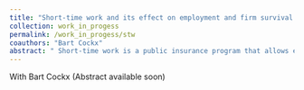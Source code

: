 ```yaml
---
title: "Short-time work and its effect on employment and firm survival: evidence from the Great Recession in Belgium"
collection: work_in_progess
permalink: /work_in_progess/stw
coauthors: "Bart Cockx"
abstract: " Short-time work is a public insurance program that allows employers to temporarily reduce employees working hours without terminating the employee-employer relationship, while providing a subsidy that partially compensates employees for the loss of income. During the global financial crisis, many European countries reintroduced or modified STW schemes, with Belgium being no exception and having the highest uptake in Europe. Given the program's significant public expenditure implications, it is crucial to investigate its short- and medium-run effects on employment and firm survival. We use detailed administrative data and employ an instrumental variable first difference estimator that exploits exogeneous variation using an institutional feature of the Belgian scheme. Our findings are consistent with previous evidence, indicating that STW is effective in preserving jobs in the short run but results in a reduction in total hours per firm, suggesting the possibility of deadweight losses at recession peaks."
---
```

With Bart Cockx
(Abstract available soon)